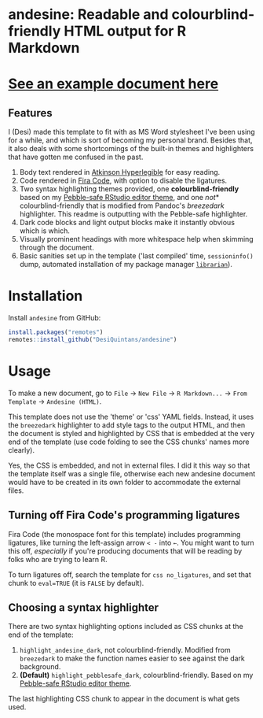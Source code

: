 # andesine: Readable and colourblind-friendly HTML output for R Markdown

# [See an example document here](https://rawcdn.githack.com/DesiQuintans/andesine/f168f30b0e4fd2126cad6b07f5557c195bbd3f26/example.html)

## Features

I (Desi) made this template to fit with as MS Word stylesheet I've been using for a while, and which is sort of becoming my personal brand. Besides that, it also deals with some shortcomings of the built-in themes and highlighters that have gotten me confused in the past.

1. Body text rendered in [Atkinson Hyperlegible](https://brailleinstitute.org/freefont) for easy reading.
2. Code rendered in [Fira Code](https://github.com/tonsky/FiraCode), with option to disable the ligatures.
3. Two syntax highlighting themes provided, one **colourblind-friendly** based on my [Pebble-safe RStudio editor theme](https://github.com/DesiQuintans/Pebble-safe/), and one *not** colourblind-friendly that is modified from Pandoc's *breezedark* highlighter. This readme is outputting with the Pebble-safe highlighter.
4. Dark code blocks and light output blocks make it instantly obvious which is which.
5. Visually prominent headings with more whitespace help when skimming through the document.
6. Basic sanities set up in the template ('last compiled' time, `sessioninfo()` dump, automated installation of my package manager [`librarian`](https://github.com/DesiQuintans/librarian)).


# Installation

Install `andesine` from GitHub:

```r
install.packages("remotes")
remotes::install_github("DesiQuintans/andesine")
```


# Usage

To make a new document, go to `File` → `New File` → `R Markdown...` → `From Template` → `Andesine (HTML)`.

This template does not use the 'theme' or 'css' YAML fields. Instead, 
it uses the `breezedark` highlighter to add style tags to the output 
HTML, and then the document is styled and highlighted by CSS that is 
embedded at the very end of the template (use code folding to see the
CSS chunks' names more clearly). 

Yes, the CSS is embedded, and not in external files. I did it this 
way so that the template itself was a single file, otherwise each new 
andesine document would have to be created in its own folder to 
accommodate the external files.


## Turning off Fira Code's programming ligatures

Fira Code (the monospace font for this template) includes programming ligatures, like turning the left-assign arrow `< -` into `←`. You might want to turn this off, *especially* if you're producing documents that will be reading by folks who are trying to learn R.

To turn ligatures off, search the template for `css no_ligatures`, and set that chunk to `eval=TRUE` (it is `FALSE` by default).


## Choosing a syntax highlighter

There are two syntax highlighting options included as CSS chunks at the end of the template:

1. `highlight_andesine_dark`, not colourblind-friendly. Modified from `breezedark` to make the function names easier to see against the dark background.
2. **(Default)** `highlight_pebblesafe_dark`, colourblind-friendly. Based on my [Pebble-safe RStudio editor theme](https://github.com/DesiQuintans/Pebble-safe/).

The last highlighting CSS chunk to appear in the document is what gets used.
